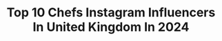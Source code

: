 ---
title: Top 10 Chefs Instagram Influencers In United Kingdom In 2024
description: >-
  Find top chefs Instagram influencers in United Kingdom in 2024. Most popular hashtags: #london #foodie #food #breakfast.
platform: Instagram
hits: 251
text_top: Discover the best Instagram influencers on inBeat.
text_bottom: Our search engine aggregates 251 Instagram influencers like this in United Kingdom for you to contact.
profiles:
  - username: "zonfrillo"
    fullname: >-
      Jock Zonfrillo
    bio: >-
      Chef
    location: "United Kingdom"
    followers: 337753
    engagement: 200
    commentsToLikes: 0.025587
    id: ck0u1fevywnw80i19po9e4pmq
    verified: false
    hashtags: "#ad, #alwaysfresh, #ambassador, #proudlyworking"
  - username: "jskot"
    fullname: >-
      John Skotidas
    bio: >-
      Executive Chef | Culinary Director @abraovata @hovarda_london
    location: "United Kingdom"
    followers: 20441
    engagement: 474
    commentsToLikes: 0.043764
    id: ckaozeedzlibv0i78dmkru1sl
    verified: false
    hashtags: "#nottinghill, #greek, #gastronomy, #lakevouliagmeni"
  - username: "tastycurls"
    fullname: >-
      Rachel
    bio: >-
      🌿 Nourishing Plant-Based Recipes 👩🏽‍🍳 Founder @sankofa_suppers 🍲 Private Chef | Content Creator 📧 PR/Collabs - hello@tastycurls.co.uk
    location: "United Kingdom"
    followers: 24229
    engagement: 675
    commentsToLikes: 0.093213
    id: clabntjp5sgl30i23z8e3da6h
    verified: false
    hashtags: "#veganchef, #warmsaladrecipe, #ad, #soupseason"
  - username: "byrosielouise"
    fullname: >-
      rosie 📍 bath and london
    bio: >-
      Chef living in a cottage • London & Bath • @rosieatthecottage • cooking, eating, travelling represented @shinetalentgroup 📧: byrosielouise@gmail.com
    location: "United Kingdom"
    followers: 39551
    engagement: 581
    commentsToLikes: 0.035819
    id: ck139lf4wlwe30i19pgzb36e3
    verified: false
    hashtags: "#beautifulengland, #londoncityworld, #countryside, #countryinterior"
  - username: "mariacph"
    fullname: >-
      Maria Lulu Ramirez
    bio: >-
      📍🌏 © Chef & CCD · April Fool’s by birth • Pop-Ups · Traveler • Lives to eat, eats to live, lives to love, loves to live✖️Never Sponsored • #0waste
    location: "United Kingdom"
    followers: 22224
    engagement: 414
    commentsToLikes: 0.009406
    id: ck55k1nj0y97a0i11701cmtfr
    verified: false
    hashtags: "#eat, #gourmande, #london, #breakfast"
  - username: "georgie.kid"
    fullname: >-
      ⚡️GEORGIE⚡️
    bio: >-
      • LGBTQ+ 🌈 •Head Chef & foodie 🧑🏻‍🍳 •For ever curious 🌎✈️ • Made in Hackney- London UK • DM for collabs 📥
    location: "United Kingdom"
    followers: 27054
    engagement: 778
    commentsToLikes: 0.059340
    id: ck8td3oee1qgm0j78m2o2topo
    verified: false
    hashtags: "#lovewins, #instatravel, #loveislove, #halloween"
  - username: "macaron_gal"
    fullname: >-
      Keerthy Venugopal
    bio: >-
      👩🏻‍💻Engineer-->Chef👩🏻‍🍳 Traditionally Modern Malayali🇬🇧 Snippets of My Everyday Life📸 Mom to @bailey_d_bossdog 🐶 Naturegram @walk_on_a_nature_trail 🌿
    location: "United Kingdom"
    followers: 323788
    engagement: 386
    commentsToLikes: 0.021464
    id: ck138mibygyf10i19ughmkb2l
    verified: false
    hashtags: "#picoftheday, #onamcelebration, #southindianfood, #onasdhya"
  - username: "beefyboysfoodtour"
    fullname: >-
      James - BeefyBoysFood
    bio: >-
      Eating My Way Through Life. Full time wannabe chef. 📍London Beefyboysfoodtour@gmail.com
    location: "United Kingdom"
    followers: 8558
    engagement: 362
    commentsToLikes: 0.146138
    id: clid5ngrczmcr0j08dxz8xu7g
    verified: false
    hashtags: "#foodies, #favglobalfoodies, #travel, #invite"
  - username: "danilocortellini"
    fullname: >-
      Danilo Cortellini
    bio: >-
      Michelin trained chef & Pasta lover 🍝 🎥 Content creator 📚 Author & Event host 🧑‍💻 Brand & hospitality consultant 📧 info@danilocortellini.com
    location: "United Kingdom"
    followers: 445583
    engagement: 349
    commentsToLikes: 0.029685
    id: clqxropyi8mwx0k08kh5i89st
    verified: false
    hashtags: "#spaghetti, #comfortfood, #cheflife, #pasta"
  - username: "chefsantoshshah"
    fullname: >-
      Santosh Shah
    bio: >-
      @mithilathali #masterchefrematchwinner #Nepalese #promotenepalifood #chefsantoshshah #author #aylacookbook #ambassador #presidentawardnepal #london
    location: "United Kingdom"
    followers: 99079
    engagement: 319
    commentsToLikes: 0.015952
    id: ck8t479fw5qpt0j783m0lapyc
    verified: false
    hashtags: "#mithilathalinepal, #nepalicuisine, #nepalifood, #softopeningevent"
---